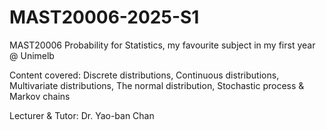 # MAST20006-2025-S1
MAST20006 Probability for Statistics, my favourite subject in my first year @ Unimelb

Content covered: Discrete distributions, Continuous distributions, Multivariate distributions, The normal distribution, Stochastic process & Markov chains

Lecturer & Tutor: Dr. Yao-ban Chan 


